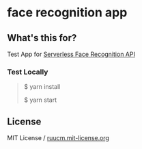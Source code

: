 # face recognition app

## What's this for?

Test App for [Serverless Face Recognition API](https://github.com/ruucm/face-recognition-api)

### Test Locally

> $ yarn install
>
> $ yarn start

## License

MIT License / [ruucm.mit-license.org](https://ruucm.mit-license.org)
